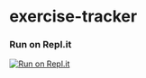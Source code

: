 # exercise-tracker

### Run on Repl.it
[![Run on Repl.it](https://repl.it/badge/github/HermanCeaser/exercise-tracker)](https://repl.it/github/HermanCeaser/exercise-tracker)